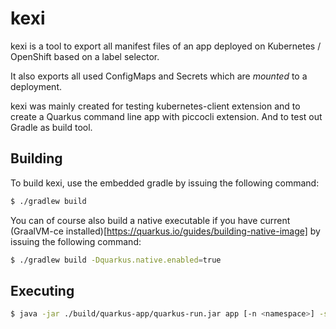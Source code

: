 # kexi

kexi is a tool to export all manifest files of an app deployed on Kubernetes / OpenShift based on a label selector. 

It also exports all used ConfigMaps and Secrets which are *mounted* to a deployment.

kexi was mainly created for testing kubernetes-client extension and to create a Quarkus command line app with piccocli extension. And to test out Gradle as build tool.

## Building
To build kexi, use the embedded gradle by issuing the following command:

```bash
$ ./gradlew build
```

You can of course also build a native executable if you have current (GraalVM-ce installed)[https://quarkus.io/guides/building-native-image] by issuing the following command:

```bash
$ ./gradlew build -Dquarkus.native.enabled=true
```

## Executing
```bash
$ java -jar ./build/quarkus-app/quarkus-run.jar app [-n <namespace>] -s app=cat-server -o ./test.yaml
```


